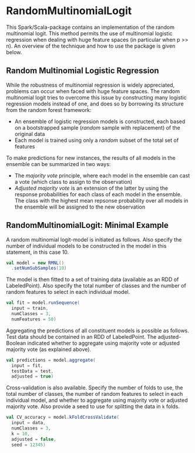 # RandomMultinomialLogit

This Spark/Scala-package contains an implementation of the random multinomial logit. This method permits the use of multinomial logistic regression when dealing with huge feature spaces (in particular when p >> n). An overview of the technique and how to use the package is given below.

## Random Multinomial Logistic Regression
While the robustness of multinomial regression is widely appreciated, problems can occur when faced with huge feature spaces. The random multinomial logit tries to overcome this issue by constructing many logistic regression models instead of one, and does so by borrowing its structure from the random forest framework:
* An ensemble of logistic regression models is constructed, each based on a bootstrapped sample (*random* sample with replacement) of the original data
* Each model is trained using only a *random* subset of the total set of features 

To make predictions for new instances, the results of all models in the ensemble can be summarized in two ways:
* The *majority vote* principle, where each model in the ensemble can cast a vote (which class to assign to the observation)
* *Adjusted majority vote* is an extension of the latter by using the response probabilities for each class of each model in the ensemble. The class with the highest mean repsonse probability over all models in the ensemble will be assigned to the new observation

## RandomMultinomialLogit: Minimal Example
A random multinomial logit-model is initiated as follows. Also specify the number of individual models to be constructed in the model in this statement, in this case 10. 
```scala
val model = new RMNL()
  .setNumSubSamples(10)
```
The model is then fitted to a set of training data (available as an RDD of LabeledPoint). Also specify the total number of classes and the number of random features to select in each individual model.
```scala
val fit = model.runSequence(
  input = train,
  numClasses = 3,
  numFeatures = 50)
```
Aggregating the predictions of all constituent models is possible as follows. Test data should be contained in an RDD of LabeledPoint. The adjusted-Boolean indicated whether to aggregate using majority vote or adjusted majority vote (as explained above).
```scala
val predictions = model.aggregate(
  input = fit,
  testData = test,
  adjusted = true)
```
Cross-validation is also available. Specify the number of folds to use, the total number of classes, the number of random features to select in each individual model, and whether to aggregate using majority vote or adjusted majority vote. Also provide a seed to use for splitting the data in `k` folds.
```scala
val CV_accuracy = model.kFoldCrossValidate(
  input = data,
  numClasses = 3,
  k = 10,
  adjusted = false,
  seed = 12345)
```
